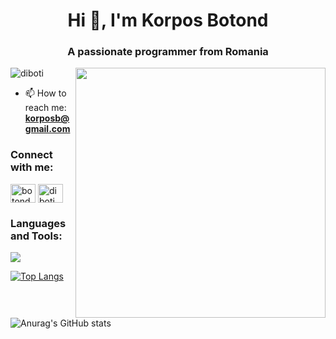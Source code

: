 <h1 align="center">Hi 👋, I'm Korpos Botond</h1>
<h3 align="center">A passionate programmer from Romania</h3>
<img align="right" width="400" src="https://i.pinimg.com/originals/81/17/8b/81178b47a8598f0c81c4799f2cdd4057.gif">

<p align="left"> <img src="https://komarev.com/ghpvc/?username=diboti&label=Profile%20views&color=0e75b6&style=flat" alt="diboti" /> </p>

- 📫 How to reach me: **korposb@gmail.com**

<h3 align="left">Connect with me:</h3>
<p align="left">
<a href="https://linkedin.com/in/botond-korpos-121a37217" target="blank"><img align="center" src="https://raw.githubusercontent.com/rahuldkjain/github-profile-readme-generator/master/src/images/icons/Social/linked-in-alt.svg" alt="botond-korpos-121a37217" height="30" width="40" /></a>
<a href="https://www.leetcode.com/diboti" target="blank"><img align="center" src="https://raw.githubusercontent.com/rahuldkjain/github-profile-readme-generator/master/src/images/icons/Social/leet-code.svg" alt="diboti" height="30" width="40" /></a>
</p>

<h3 align="left">Languages and Tools:</h3>
<p align="left">
<img src="https://cdn.jsdelivr.net/gh/devicons/devicon@latest/icons/arduino/arduino-plain-wordmark.svg" />

[![Top Langs](https://github-readme-stats.vercel.app/api/top-langs/?username=utpeti&layout=donut&theme=radical)](https://github.com/anuraghazra/github-readme-stats)
![Anurag's GitHub stats](https://github-readme-stats.vercel.app/api?username=utpeti&show_icons=true&theme=radical)
